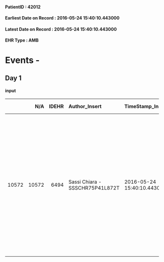 
#### PatientID : 42012
#### Earliest Date on Record : 2016-05-24 15:40:10.443000
#### Latest Date on Record : 2016-05-24 15:40:10.443000
#### EHR Type : AMB

# Events - 

## Day 1

#### input
|       |    N/A |   IDEHR | Author_Insert                   | TimeStamp_Insert           | EHRType   |   PatientID |   IDDigitalSignDocument | persone_vicine   |   Unnamed: 0_x.1 |   IDANAMNESI_SOCIALE | Patient   | FamigliaAltro   | Paziente_T   | FamigliaAltro_T   |   Non_Rilevabile_x.1 | Note_Non_Rilevabile_x.1   | opt_Problemi   | chk_contr_sintomi   | chk_competenza                                 | opt_paziente_a   | opt_famiglia_a   | opt_adeguatezza   | opt_paziente_solo   | ds_note_con                                                                                                                                                                                                                                                             | opt_presente_assente   | Presenza_minori   | Caregiver_principale   | opt_capacita         | opt_risorse_ec   | opt_paziente_psi   | opt_Ins_vol   | opt_inv_civile   | Needs               | Domestic partnership   | Fragility                    | opt_famiglia_psi   |
|------:|-------:|--------:|:--------------------------------|:---------------------------|:----------|------------:|------------------------:|:-----------------|-----------------:|---------------------:|:----------|:----------------|:-------------|:------------------|---------------------:|:--------------------------|:---------------|:--------------------|:-----------------------------------------------|:-----------------|:-----------------|:------------------|:--------------------|:------------------------------------------------------------------------------------------------------------------------------------------------------------------------------------------------------------------------------------------------------------------------|:-----------------------|:------------------|:-----------------------|:---------------------|:-----------------|:-------------------|:--------------|:-----------------|:--------------------|:-----------------------|:-----------------------------|:-------------------|
| 10572 |  10572 |    6494 | Sassi Chiara - SSSCHR75P41L872T | 2016-05-24 15:40:10.443000 | AMB       |       42012 |                  374126 | N/A              |             3342 |                 2163 | No#0      | Si#1            | No#0         | Si#1              |                    0 | NR                        | No#0           | controllo sintomi#0 | competenza/capacit√† assistenziale caregiver#0 | Indefinite#2     | Congruenti#1     | No#0              | No#0                | Pz vedova, da circa 1 anno la figlia √® tornata a Milano per poterla accudire. La figlia Franca ha 65 aa, √® vedova e pensionata ed √® in cura all'IEO per K. mammario e K. utero operati. La pz ha un altro figlio, con il quale non ha pi√π rapporti da diversi anni. | Presente#1             | No#0              | Daughter               | Non incrementabile#2 | Adeguate#1       | No#0               | No#0          | No#0             | Clinici#0;Sociali#1 | Figli#2                | sovraccarico assistenziale#4 | No#0               |


